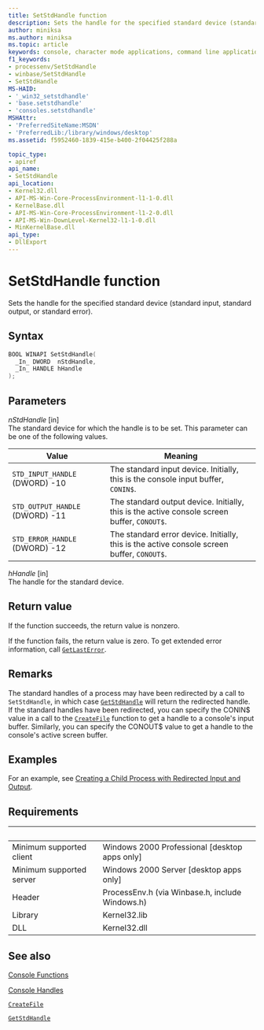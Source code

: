 ```yaml
---
title: SetStdHandle function
description: Sets the handle for the specified standard device (standard input, standard output, or standard error).
author: miniksa
ms.author: miniksa
ms.topic: article
keywords: console, character mode applications, command line applications, terminal applications, console api
f1_keywords:
- processenv/SetStdHandle
- winbase/SetStdHandle
- SetStdHandle
MS-HAID:
- '_win32_setstdhandle'
- 'base.setstdhandle'
- 'consoles.setstdhandle'
MSHAttr:
- 'PreferredSiteName:MSDN'
- 'PreferredLib:/library/windows/desktop'
ms.assetid: f5952460-1839-415e-b400-2f04425f288a

topic_type:
- apiref
api_name:
- SetStdHandle
api_location:
- Kernel32.dll
- API-MS-Win-Core-ProcessEnvironment-l1-1-0.dll
- KernelBase.dll
- API-MS-Win-Core-ProcessEnvironment-l1-2-0.dll
- API-MS-Win-DownLevel-Kernel32-l1-1-0.dll
- MinKernelBase.dll
api_type:
- DllExport
---
```


# SetStdHandle function

Sets the handle for the specified standard device (standard input, standard output, or standard error).

## Syntax

```cpp
BOOL WINAPI SetStdHandle(
  _In_ DWORD  nStdHandle,
  _In_ HANDLE hHandle
);
```

## Parameters

*nStdHandle* \[in\]  
The standard device for which the handle is to be set. This parameter can be one of the following values.

| Value | Meaning |
|-|-|
| `STD_INPUT_HANDLE` (DWORD) -10 | The standard input device. Initially, this is the console input buffer, `CONIN$`. |
| `STD_OUTPUT_HANDLE` (DWORD) -11 | The standard output device. Initially, this is the active console screen buffer, `CONOUT$`. |
| `STD_ERROR_HANDLE` (DWORD) -12 | The standard error device. Initially, this is the active console screen buffer, `CONOUT$`. |

*hHandle* \[in\]  
The handle for the standard device.

## Return value

If the function succeeds, the return value is nonzero.

If the function fails, the return value is zero. To get extended error information, call [`GetLastError`](https://msdn.microsoft.com/library/windows/desktop/ms679360).

## Remarks

The standard handles of a process may have been redirected by a call to `SetStdHandle`, in which case [`GetStdHandle`](getstdhandle.md) will return the redirected handle. If the standard handles have been redirected, you can specify the CONIN$ value in a call to the [`CreateFile`](https://msdn.microsoft.com/library/windows/desktop/aa363858) function to get a handle to a console's input buffer. Similarly, you can specify the CONOUT$ value to get a handle to the console's active screen buffer.

## Examples

For an example, see [Creating a Child Process with Redirected Input and Output](https://msdn.microsoft.com/library/windows/desktop/ms682499).

## Requirements

| &nbsp; | &nbsp; |
|-|-|
| Minimum supported client | Windows 2000 Professional \[desktop apps only\] |
| Minimum supported server | Windows 2000 Server \[desktop apps only\] |
| Header | ProcessEnv.h (via Winbase.h, include Windows.h) |
| Library | Kernel32.lib |
| DLL | Kernel32.dll |

## See also

[Console Functions](console-functions.md)

[Console Handles](console-handles.md)

[`CreateFile`](https://msdn.microsoft.com/library/windows/desktop/aa363858)

[`GetStdHandle`](getstdhandle.md)
